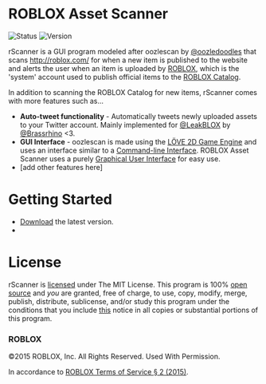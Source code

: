 # ROBLOX Asset Scanner
![Status](https://img.shields.io/badge/status-under%20development-red.svg)
![Version](https://img.shields.io/badge/version-0.0.0-red.svg)

rScanner is a GUI program modeled after oozlescan by [@oozledoodles](http://twitter.com/oozledoodles) that scans http://roblox.com/ for when a new item is published to the website and alerts the user when an item is uploaded by [ROBLOX](http://roblox.com/user.aspx?id=1), which is the 'system' account used to publish official items to the [ROBLOX Catalog](http://roblox.com/Catalog).

In addition to scanning the ROBLOX Catalog for new items, rScanner comes with more features such as...

* **Auto-tweet functionality** - Automatically tweets newly uploaded assets to your Twitter account. Mainly implemented for [@LeakBLOX](https://twitter.com/LeakBLOX) by [@Brassrhino](http://twitter.com/Brassrhino) <3.
* **GUI Interface** - oozlescan is made using the [LÖVE 2D Game Engine](https://love2d.org/) and uses an interface similar to a [Command-line Interface](http://en.wikipedia.org/wiki/Command-line_interface). ROBLOX Asset Scanner uses a purely [Graphical User Interface](http://en.wikipedia.org/wiki/Graphical_user_interface) for easy use.
* [add other features here]

# Getting Started
* [Download](https://github.com/rScanner/rScanner/releases) the latest version.
* 

# License
rScanner is [licensed](https://github.com/rScanner/rScanner/blob/master/LICENSE) under The MIT License. This program is 100% [open source](http://en.wikipedia.org/wiki/Open_source) and *you* are granted, free of charge, to use, copy, modify, merge, publish, distribute, sublicense, and/or study this program under the conditions that you include [this](https://github.com/rScanner/rScanner/blob/master/LICENSE) notice in all copies or substantial portions of this program.

### ROBLOX
©2015 ROBLOX, Inc. All Rights Reserved. Used With Permission.

In accordance to [ROBLOX Terms of Service § 2 (2015)](http://www.roblox.com/info/terms-of-service).
